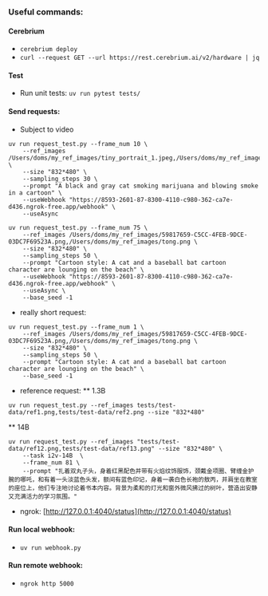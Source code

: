 ### Useful commands:

#### Cerebrium
* ```cerebrium deploy```
* ```curl --request GET --url https://rest.cerebrium.ai/v2/hardware | jq```

#### Test
* Run unit tests: ```uv run pytest tests/```

#### Send requests:
* Subject to video 

```
uv run request_test.py --frame_num 10 \
    --ref_images /Users/doms/my_ref_images/tiny_portrait_1.jpeg,/Users/doms/my_ref_images/charlie_portrait.jpeg  \
    --size "832*480" \
    --sampling_steps 30 \
    --prompt "A black and gray cat smoking marijuana and blowing smoke in a cartoon" \
    --useWebhook "https://8593-2601-87-8300-4110-c980-362-ca7e-d436.ngrok-free.app/webhook" \
    --useAsync
```

```
uv run request_test.py --frame_num 75 \
    --ref_images /Users/doms/my_ref_images/59817659-C5CC-4FEB-9DCE-03DC7F69523A.png,/Users/doms/my_ref_images/tong.png \
    --size "832*480" \
    --sampling_steps 50 \
    --prompt "Cartoon style: A cat and a baseball bat cartoon character are lounging on the beach" \
    --useWebhook "https://8593-2601-87-8300-4110-c980-362-ca7e-d436.ngrok-free.app/webhook" \
    --useAsync \
    --base_seed -1
```

* really short request:
```
uv run request_test.py --frame_num 1 \
    --ref_images /Users/doms/my_ref_images/59817659-C5CC-4FEB-9DCE-03DC7F69523A.png,/Users/doms/my_ref_images/tong.png \
    --size "832*480" \
    --sampling_steps 50 \
    --prompt "Cartoon style: A cat and a baseball bat cartoon character are lounging on the beach" \
    --base_seed -1
```

* reference request:
** 1.3B
```
uv run request_test.py --ref_images tests/test-data/ref1.png,tests/test-data/ref2.png --size "832*480" 

```


** 14B
```
uv run request_test.py --ref_images "tests/test-data/ref12.png,tests/test-data/ref13.png" --size "832*480" \
    --task i2v-14B  \
    --frame_num 81 \
    --prompt "扎着双丸子头，身着红黑配色并带有火焰纹饰服饰，颈戴金项圈、臂缠金护腕的哪吒，和有着一头淡蓝色头发，额间有蓝色印记，身着一袭白色长袍的敖丙，并肩坐在教室的座位上，他们专注地讨论着书本内容。背景为柔和的灯光和窗外微风拂过的树叶，营造出安静又充满活力的学习氛围。"
```
* ngrok: [http://127.0.0.1:4040/status](http://127.0.0.1:4040/status)

#### Run local webhook:
* ```uv run webhook.py```


#### Run remote webhook:
* ```ngrok http 5000```